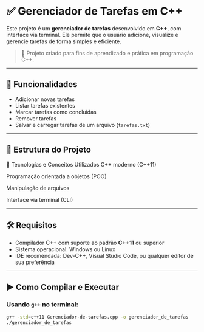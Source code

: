 # ✅ Gerenciador de Tarefas em C++

Este projeto é um **gerenciador de tarefas** desenvolvido em **C++**, com interface via terminal. Ele permite que o usuário adicione, visualize e gerencie tarefas de forma simples e eficiente.

> 📌 Projeto criado para fins de aprendizado e prática em programação C++.

---

## 🔧 Funcionalidades

- Adicionar novas tarefas
- Listar tarefas existentes
- Marcar tarefas como concluídas
- Remover tarefas
- Salvar e carregar tarefas de um arquivo (`tarefas.txt`)

---

## 📁 Estrutura do Projeto

📌 Tecnologias e Conceitos Utilizados
C++ moderno (C++11)

Programação orientada a objetos (POO)

Manipulação de arquivos

Interface via terminal (CLI)


---

## 🛠️ Requisitos

- Compilador C++ com suporte ao padrão **C++11** ou superior
- Sistema operacional: Windows ou Linux
- IDE recomendada: Dev-C++, Visual Studio Code, ou qualquer editor de sua preferência

---

## ▶️ Como Compilar e Executar

### Usando `g++` no terminal:

```bash
g++ -std=c++11 Gerenciador-de-tarefas.cpp -o gerenciador_de_tarefas
./gerenciador_de_tarefas
